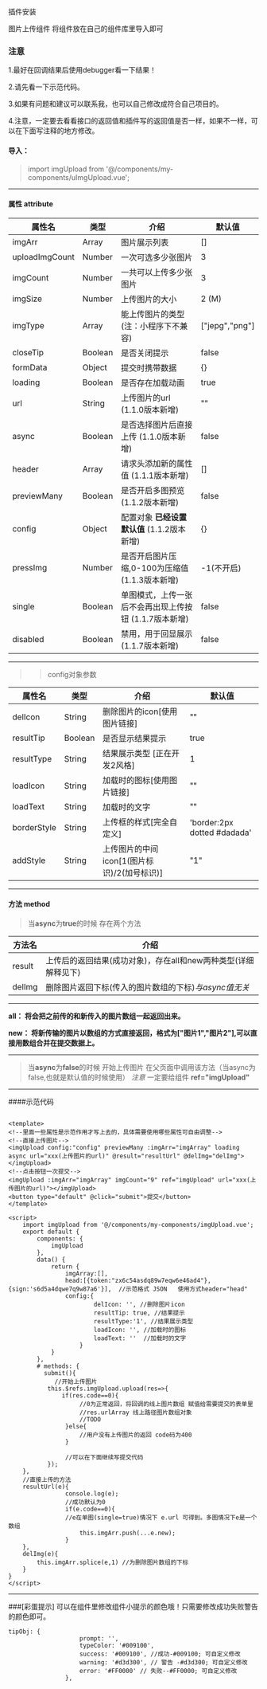 

插件安装
	
图片上传组件 将组件放在自己的组件库里导入即可

### 注意

1.最好在回调结果后使用debugger看一下结果！

2.请先看一下示范代码。

3.如果有问题和建议可以联系我，也可以自己修改成符合自己项目的。

4.注意，一定要去看看接口的返回值和插件写的返回值是否一样，如果不一样，可以在下面写注释的地方修改。
	
#### 导入：  
> import imgUpload from '@/components/my-components/uImgUpload.vue';

-------------------------------------   

#### 属性 attribute

| 属性名            | 类型     | 介绍          | 默认值              |
|----------------|--------|-------------|------------------|
| imgArr         | Array  | 图片展示列表      | \[\]             |
| uploadImgCount | Number | 一次可选多少张图片   | 3                |
| imgCount       | Number | 一共可以上传多少张图片 | 3                |
| imgSize        | Number | 上传图片的大小     | 2 \(M\)          |
| imgType        | Array  | 能上传图片的类型(注：小程序下不兼容)    | \["jepg","png"\] |
| closeTip        | Boolean  | 是否关闭提示    | false |
| formData       | Object  | 提交时携带数据   | {}  |
| loading        | Boolean  | 是否存在加载动画    | true |
| url        | String  | 上传图片的url (1.1.0版本新增)     | "" |
| async        | Boolean  | 是否选择图片后直接上传 (1.1.0版本新增)    | false |
| header        | Array  | 请求头添加新的属性值 (1.1.1版本新增)    | [] |
| previewMany   | Boolean  | 是否开启多图预览 (1.1.2版本新增)    | false |
| config        | Object  | 配置对象 **已经设置默认值** (1.1.2版本新增)    | {} |
| pressImg   | Number  | 是否开启图片压缩,0-100为压缩值 (1.1.3版本新增)    | -1(不开启) |
| single   | Boolean  | 单图模式，上传一张后不会再出现上传按钮 (1.1.7版本新增)    | false |
| disabled   | Boolean  | 禁用，用于回显展示 (1.1.7版本新增)    | false |
------------------------------------- 

>>config对象参数

| 属性名            | 类型     | 介绍          | 默认值              |
|----------------|--------|-------------|------------------|
| delIcon         | String  | 删除图片的icon[使用图片链接]       | ""            |
| resultTip | Boolean | 是否显示结果提示   | true                |
| resultType       | String | 结果展示类型 [正在开发2风格] | 1                |
| loadIcon        | String | 加载时的图标[使用图片链接]      | ""         |
| loadText        | String  | 加载时的文字    | "" |
| borderStyle        | String  | 上传框的样式[完全自定义]    | 'border:2px dotted #dadada' |
| addStyle        | String  | 上传图片的中间icon[1(图片标识)/2(加号标识)]    | "1" |

------------------------------------- 

#### 方法 method

>当**async**为**true**的时候
>存在两个方法

| 方法名    | 介绍                     |
|--------|------------------------|
| result | 上传后的返回结果\(成功对象\)，存在all和new两种类型(详细解释见下)       |
| delImg | 删除图片返回下标\(传入的图片数组的下标\)*与async值无关* |
------------------------------------- 
**all： 将会把之前传的和新传入的图片数组一起返回出来。**

**new： 将新传输的图片以数组的方式直接返回，格式为["图片1","图片2"],可以直接用数组合并在提交数据上。**

-------------------------------------

>当**async**为**false**的时候
>开始上传图片 在父页面中调用该方法（当async为false,也就是默认值的时候使用）
> *注意* 一定要给组件 **ref="imgUpload"**

-------------------------------------

####示范代码

```

<template>
<!--里面一些属性是示范作用才写上去的，具体需要使用哪些属性可自由调整-->
<!--直接上传图片-->
<imgUpload config:"config" previewMany :imgArr="imgArray" loading async url="xxx(上传图片的url)" @result="resultUrl" @delImg="delImg"></imgUpload>
<!--点击按钮一次提交-->
<imgUpload :imgArr="imgArray" imgCount="9" ref="imgUpload" url="xxx(上传图片的url)"></imgUpload>
<button type="default" @click="submit">提交</button>
</template>

<script>
	import imgUpload from '@/components/my-components/imgUpload.vue';
	export default {
		components: {
			imgUpload
		},
		data() {
			return {
				imgArray:[],
				head:[{token:"zx6c54asdq89w7eqw6e46ad4"},{sign:'s6d5a4dqwe7q9w87a6'}],  //示范格式 JSON   使用方式header="head"
				config:{
						delIcon: '', //删除图片icon
						resultTip: true, //结果提示
						resultType:'1', //结果展示类型
						loadIcon: '', //加载时的图标
						loadText: ''  //加载时的文字
					}
			}
		},
		# methods: {
		  submit(){
			 //开始上传图片
           this.$refs.imgUpload.upload(res=>{
			   if(res.code==0){
			   		//0为正常返回，将回调的线上图片数组 赋值给需要提交的表单里
					//res.urlArray 线上路径图片数组对象
					//TODO
				}else{
					//用户没有上传图片的返回 code码为400
				}

				//可以在下面继续写提交代码
		   });
	},
	//直接上传的方法
	resultUrl(e){
				console.log(e); 
				//成功默认为0
				if(e.code==0){
				//e在单图(single=true)情况下 e.url 可得到。多图情况下e是一个数组
					this.imgArr.push(...e.new);
				}
	},
	delImg(e){
		this.imgArr.splice(e,1) //为删除图片数组的下标
	}
}
</script>

```


-------------------------------------

###[彩蛋提示]
可以在组件里修改组件小提示的颜色哦！只需要修改成功失败警告的颜色即可。

```
tipObj: {
					prompt: '',
					typeColor: '#009100',
					success: '#009100', //成功-#009100; 可自定义修改
					warning: '#d3d300', // 警告 -#d3d300; 可自定义修改
					error: '#FF0000' // 失败--#FF0000; 可自定义修改
				},

```
 
	



	